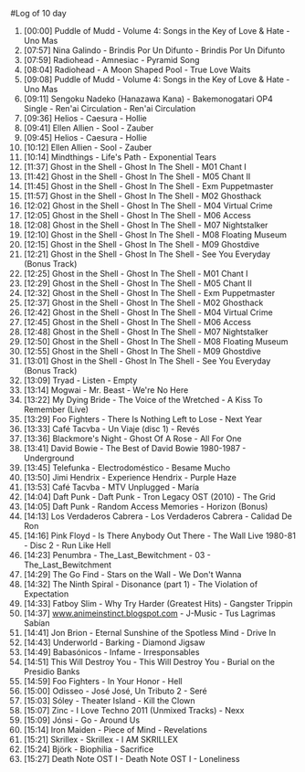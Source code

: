 #Log of 10 day

1. [00:00] Puddle of Mudd - Volume 4: Songs in the Key of Love & Hate - Uno Mas
1. [07:57] Nina Galindo - Brindis Por Un Difunto - Brindis Por Un Difunto
1. [07:59] Radiohead - Amnesiac - Pyramid Song
1. [08:04] Radiohead - A Moon Shaped Pool - True Love Waits
1. [09:08] Puddle of Mudd - Volume 4: Songs in the Key of Love & Hate - Uno Mas
1. [09:11] Sengoku Nadeko (Hanazawa Kana) - Bakemonogatari OP4 Single - Ren'ai Circulation - Ren'ai Circulation
1. [09:36] Helios - Caesura - Hollie
1. [09:41] Ellen Allien - Sool - Zauber
1. [09:45] Helios - Caesura - Hollie
1. [10:12] Ellen Allien - Sool - Zauber
1. [10:14] Mindthings - Life's Path - Exponential Tears
1. [11:37] Ghost in the Shell - Ghost In The Shell - M01 Chant I
1. [11:42] Ghost in the Shell - Ghost In The Shell - M05 Chant II
1. [11:45] Ghost in the Shell - Ghost In The Shell - Exm Puppetmaster
1. [11:57] Ghost in the Shell - Ghost In The Shell - M02 Ghosthack
1. [12:02] Ghost in the Shell - Ghost In The Shell - M04 Virtual Crime
1. [12:05] Ghost in the Shell - Ghost In The Shell - M06 Access
1. [12:08] Ghost in the Shell - Ghost In The Shell - M07 Nightstalker
1. [12:10] Ghost in the Shell - Ghost In The Shell - M08 Floating Museum
1. [12:15] Ghost in the Shell - Ghost In The Shell - M09 Ghostdive
1. [12:21] Ghost in the Shell - Ghost In The Shell - See You Everyday (Bonus Track)
1. [12:25] Ghost in the Shell - Ghost In The Shell - M01 Chant I
1. [12:29] Ghost in the Shell - Ghost In The Shell - M05 Chant II
1. [12:32] Ghost in the Shell - Ghost In The Shell - Exm Puppetmaster
1. [12:37] Ghost in the Shell - Ghost In The Shell - M02 Ghosthack
1. [12:42] Ghost in the Shell - Ghost In The Shell - M04 Virtual Crime
1. [12:45] Ghost in the Shell - Ghost In The Shell - M06 Access
1. [12:48] Ghost in the Shell - Ghost In The Shell - M07 Nightstalker
1. [12:50] Ghost in the Shell - Ghost In The Shell - M08 Floating Museum
1. [12:55] Ghost in the Shell - Ghost In The Shell - M09 Ghostdive
1. [13:01] Ghost in the Shell - Ghost In The Shell - See You Everyday (Bonus Track)
1. [13:09] Tryad - Listen - Empty
1. [13:14] Mogwai - Mr. Beast - We're No Here
1. [13:22] My Dying Bride - The Voice of the Wretched - A Kiss To Remember (Live)
1. [13:29] Foo Fighters - There Is Nothing Left to Lose - Next Year
1. [13:33] Café Tacvba - Un Viaje (disc 1) - Revés
1. [13:36] Blackmore's Night - Ghost Of A Rose - All For One
1. [13:41] David Bowie - The Best of David Bowie 1980-1987 - Underground
1. [13:45] Telefunka - Electrodoméstico - Besame Mucho
1. [13:50] Jimi Hendrix - Experience Hendrix - Purple Haze
1. [13:53] Café Tacvba - MTV Unplugged - María
1. [14:04] Daft Punk - Daft Punk - Tron Legacy OST (2010) - The Grid
1. [14:05] Daft Punk - Random Access Memories - Horizon (Bonus)
1. [14:13] Los Verdaderos Cabrera - Los Verdaderos Cabrera - Calidad De Ron
1. [14:16] Pink Floyd - Is There Anybody Out There - The Wall Live 1980-81 - Disc 2 - Run Like Hell
1. [14:23] Penumbra - The_Last_Bewitchment - 03 - The_Last_Bewitchment
1. [14:29] The Go Find - Stars on the Wall - We Don't Wanna
1. [14:32] The Ninth Spiral - Disonance (part 1) - The Violation of Expectation
1. [14:33] Fatboy Slim - Why Try Harder (Greatest Hits) - Gangster Trippin
1. [14:37] www.animeinstinct.blogspot.com - J-Music - Tus Lagrimas Sabían
1. [14:41] Jon Brion - Eternal Sunshine of the Spotless Mind - Drive In
1. [14:43] Underworld - Barking - Diamond Jigsaw
1. [14:49] Babasónicos - Infame - Irresponsables
1. [14:51] This Will Destroy You - This Will Destroy You - Burial on the Presidio Banks
1. [14:59] Foo Fighters - In Your Honor - Hell
1. [15:00] Odisseo - José José, Un Tributo 2 - Seré
1. [15:03] Sóley - Theater Island - Kill the Clown
1. [15:07] Zinc - I Love Techno 2011 (Unmixed Tracks) - Nexx
1. [15:09] Jónsi - Go - Around Us
1. [15:14] Iron Maiden - Piece of Mind - Revelations
1. [15:21] Skrillex - Skrillex - I AM SKRILLEX
1. [15:24] Björk - Biophilia - Sacrifice
1. [15:27] Death Note OST I - Death Note OST I - Loneliness
